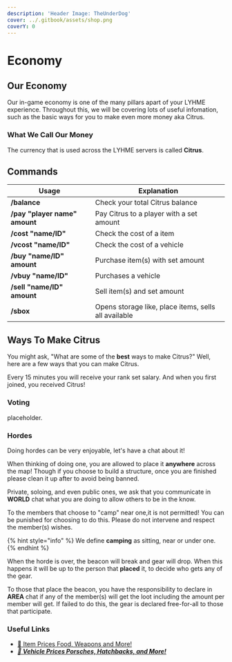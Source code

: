 ```yaml
---
description: 'Header Image: TheUnderDog'
cover: ../.gitbook/assets/shop.png
coverY: 0
---
```


# Economy

## Our Economy <a href="#our-economy" id="our-economy"></a>

Our in-game economy is one of the many pillars apart of your LYHME experience. Throughout this, we will be covering lots of useful infomation, such as the basic ways for you to make even more money aka Citrus.

### What We Call Our Money <a href="#what-we-call-our-money" id="what-we-call-our-money"></a>

The currency that is used across the LYHME servers is called **Citrus**.

## Commands

| Usage                         | Explanation                                          |
| ----------------------------- | ---------------------------------------------------- |
| **/balance**                  | Check your total Citrus balance                      |
| **/pay "player name" amount** | Pay Citrus to a player with a set amount             |
| **/cost "name/ID"**           | Check the cost of a item                             |
| **/vcost "name/ID"**          | Check the cost of a vehicle                          |
| **/buy "name/ID" amount**     | Purchase item(s) with set amount                     |
| **/vbuy "name/ID"**           | Purchases a vehicle                                  |
| **/sell "name/ID" amount**    | Sell item(s) and set amount                          |
| **/sbox**                     | Opens storage like, place items, sells all available |

## Ways To Make Citrus

You might ask, "What are some of the **best** ways to make Citrus?" Well, here are a few ways that you can make Citrus.

Every 15 minutes you will receive your rank set salary. And when you first joined, you received Citrus!

### Voting

placeholder.

### Hordes

Doing hordes can be very enjoyable, let's have a chat about it!

When thinking of doing one, you are allowed to place it **anywhere** across the map! Though if you choose to build a structure, once you are finished please clean it up after to avoid being banned.

Private, soloing, and even public ones, we ask that you communicate in **WORLD** chat what you are doing to allow others to be in the know.

To the members that choose to "camp" near one,it is not permitted! You can be punished for choosing to do this. Please do not intervene and respect the member(s) wishes.

{% hint style="info" %}
We define **camping** as sitting, near or under one.
{% endhint %}

When the horde is over, the beacon will break and gear will drop. When this happens it will be up to the person that **placed** it, to decide who gets any of the gear.

To those that place the beacon, you have the responsibility to declare in **AREA** chat if any of the member(s) will get the loot including the amount per member will get. If failed to do this, the gear is declared free-for-all to those that participate.



### Useful Links

* [🔫 Item Prices Food, Weapons and More!](https://lyhme.gg/items.php?p=us)
* __[_🚙 Vehicle Prices Porsches, Hatchbacks, and More!_](https://lyhme.gg/cars.php?p=us)__
